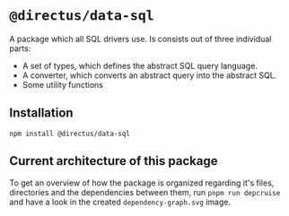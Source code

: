 # `@directus/data-sql`

A package which all SQL drivers use. Is consists out of three individual parts:

- A set of types, which defines the abstract SQL query language.
- A converter, which converts an abstract query into the abstract SQL.
- Some utility functions

## Installation

```
npm install @directus/data-sql
```

## Current architecture of this package

To get an overview of how the package is organized regarding it's files, directories and the dependencies between them,
run `pnpm run depcruise` and have a look in the created `dependency-graph.svg` image.
